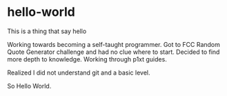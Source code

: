 # hello-world
This is a thing that say hello

Working towards becoming a self-taught programmer.  Got to FCC Random Quote Generator challenge and had no clue where to start.  Decided to find more depth to knowledge.  Working through p1xt guides.

Realized I did not understand git and a basic level.

So Hello World.
